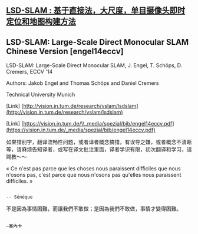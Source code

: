 ## [LSD-SLAM : 基于直接法，大尺度，单目摄像头即时定位和地图构建方法](https://www.gitbook.com/book/stormtiti/lsd-slam)

## LSD-SLAM: Large-Scale Direct Monocular SLAM Chinese Version \[engel14eccv\]

LSD-SLAM: Large-Scale Direct Monocular SLAM, J. Engel, T. Schöps, D. Cremers, ECCV '14

Authors: Jakob Engel and Thomas Schöps and Daniel Cremers

Technical University Munich

\[Link\] [http://vision.in.tum.de/research/vslam/lsdslam](http://vision.in.tum.de/research/vslam/lsdslam)

\[Link\] [https://vision.in.tum.de/\\_media/spezial/bib/engel14eccv.pdf](https://vision.in.tum.de/_media/spezial/bib/engel14eccv.pdf)

如果错别字，翻译流畅性问题，或者译者概念搞错，有误导之嫌，或者概念不清晰等，请麻烦告知译者，或写在译文批注里面，译者学识有限，初次翻译和学习，请赐教～～



« Ce n'est pas parce que les choses nous paraissent difficiles que nous n'osons pas, c'est parce que nous n'osons pas qu'elles nous paraissent difficiles. »

                                                                                                                                                                                                                                         -- Sénèque

不是因為事情困難，而讓我們不敢做；是因為我們不敢做，事情才變得困難。

                                                                                                                                                                                                                                             —塞內卡

